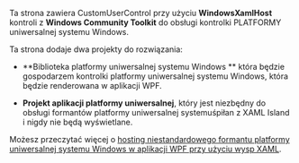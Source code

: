 ﻿Ta strona zawiera CustomUserControl przy użyciu **WindowsXamlHost** kontroli z **Windows Community Toolkit** do obsługi kontrolki PLATFORMY uniwersalnej systemu Windows.

Ta strona dodaje dwa projekty do rozwiązania:

 - **Biblioteka platformy uniwersalnej systemu Windows ** która będzie gospodarzem kontrolki platformy uniwersalnej systemu Windows, która będzie renderowana w aplikacji WPF.

 - **Projekt aplikacji platformy uniwersalnej**, który jest niezbędny do obsługi formantów platformy uniwersalnej systemuśpiłan z XAML Island i nigdy nie będą wyświetlane.

Możesz przeczytać więcej o [hosting niestandardowego formantu platformy uniwersalnej systemu Windows w aplikacji WPF przy użyciu wysp XAML](https://docs.microsoft.com/windows/apps/desktop/modernize/host-custom-control-with-xaml-islands).